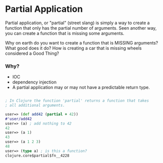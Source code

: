 
# Partial Application

Partial application, or "partial" (street slang) is simply a way to create a function that only has the partial number of arguments.  Seen another way, you can create a 
function that is missing some arguments.

Why on earth do you want to create a function that is MISSING arguments?  What good does it do?  How is creating a car that is missing wheels considered a Good Thing?

### Why?

* IOC
* dependency injection
* A partial application may or may not have a predictable return type.


```clojure

; In Clojure the function 'partial' returns a function that takes
; all additional arguments. 

user=> (def add42 (partial + 42))
#'user/add42
user=> (a) ; add nothing to 42
42
user=> (a 1)
43
user=> (a 1 2 3)
48
user=> (type a) ; is this a function?
clojure.core$partial$fn__4228
```


